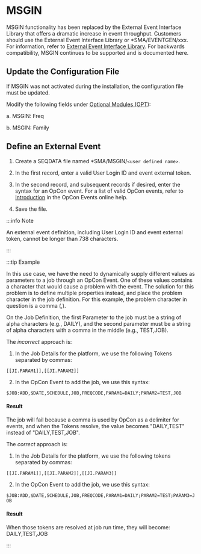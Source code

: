 # MSGIN

MSGIN functionality has been replaced by the External Event Interface Library that offers a dramatic increase in event throughput. Customers should use the External Event Interface Library or \*SMA/EVENTGEN/xxx. For information, refer to [External Event Interface Library](/additional-features/lsam-features/external-event-interface-library). For backwards compatibility, MSGIN continues to be supported and is documented here.

## Update the Configuration File

If MSGIN was not activated during the installation, the configuration file must be updated.
 
Modify the following fields under [Optional Modules (OPT)](/operations-and-components/sma-manager/optional-modules):

a. MSGIN: Freq

b. MSGIN: Family

## Define an External Event

1. Create a SEQDATA file named \*SMA/MSGIN/```<user defined name>```.

2. In the first record, enter a valid User Login ID and event external token.

3. In the second record, and subsequent records if desired, enter the syntax for an OpCon event. For a list of valid OpCon events, refer to [Introduction](https://help.smatechnologies.com/opcon/core/events/introduction) in the OpCon Events online help.

4. Save the file.

:::info Note

An external event definition, including User Login ID and event external token, cannot be longer than 738 characters.

:::

:::tip Example

In this use case, we have the need to dynamically supply different values as parameters to a job through an OpCon Event. One of these values contains a character that would cause a problem with the event. The solution for this problem is to define multiple properties instead, and place the problem character in the job definition. For this example, the problem character in question is a comma (,).
 
On the Job Definition, the first Parameter to the job must be a string of alpha characters (e.g., DAILY), and the second parameter must be a string of alpha characters with a comma in the middle (e.g., TEST,JOB).
 
The *incorrect* approach is:

1. In the Job Details for the platform, we use the following Tokens separated by commas:

```[[JI.PARAM1]],[[JI.PARAM2]]```

2. In the OpCon Event to add the job, we use this syntax:

```$JOB:ADD,$DATE,SCHEDULE,JOB,FREQCODE,PARAM1=DAILY;PARAM2=TEST,JOB```

#### Result

The job will fail because a comma is used by OpCon as a delimiter for events, and when the Tokens resolve, the value becomes "DAILY,TEST" instead of "DAILY,TEST,JOB".
 
The *correct* approach is:

1. In the Job Details for the platform, we use the following tokens separated by commas:

```[[JI.PARAM1]],[[JI.PARAM2]],[[JI.PARAM3]]```

2. In the OpCon Event to add the job, we use this syntax:

```$JOB:ADD,$DATE,SCHEDULE,JOB,FREQCODE,PARAM1=DAILY;PARAM2=TEST;PARAM3=JOB```

#### Result

When those tokens are resolved at job run time, they will become: DAILY,TEST,JOB

:::